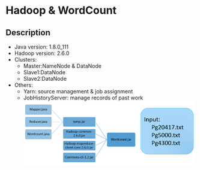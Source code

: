 Hadoop & WordCount
===

Description
---
- Java version: 1.8.0_111
- Hadoop version: 2.6.0
- Clusters:
    * Master:NameNode & DataNode
    * Slave1:DataNode
    * Slave2:DataNode
- Others:
    * Yarn: source management & job assignment
    * JobHistoryServer: manage records of past work
![](https://github.com/guiruli08650129/NUTN-Course/blob/master/BigData/Hadoop%26WordCount/hadoop/hadoop.PNG)